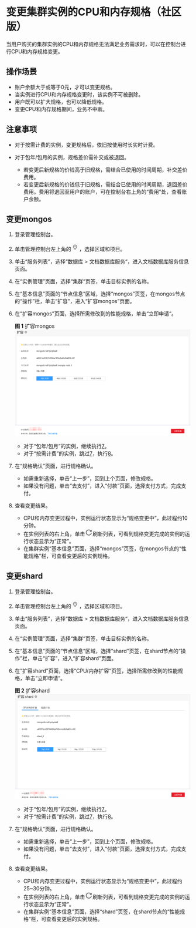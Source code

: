 # 变更集群实例的CPU和内存规格（社区版）<a name="zh-cn_topic_0104472218"></a>

当用户购买的集群实例的CPU和内存规格无法满足业务需求时，可以在控制台进行CPU和内存规格变更。

## 操作场景<a name="section38106127132942"></a>

-   账户余额大于或等于0元，才可以变更规格。
-   当实例进行CPU和内存规格变更时，该实例不可被删除。
-   用户既可以扩大规格，也可以降低规格。
-   变更CPU和内存规格期间，业务不中断。

## 注意事项<a name="section1752311674715"></a>

-   对于按需计费的实例，变更规格后，依旧按使用时长实时计费。

-   对于包年/包月的实例，规格差价需补交或被退回。
    -   若变更后新规格的价钱高于旧规格，需结合已使用的时间周期，补交差价费用。
    -   若变更后新规格的价钱低于旧规格，需结合已使用的时间周期，退回差价费用。费用将退回至用户的账户，可在控制台右上角的“费用”处，查看账户余额。


## 变更mongos<a name="section9704305161032"></a>

1.  登录管理控制台。
2.  单击管理控制台左上角的![](figures/region.png)，选择区域和项目。
3.  单击“服务列表”，选择“数据库  \>  文档数据库服务“，进入文档数据库服务信息页面。
4.  在“实例管理”页面，选择“集群“页签，单击目标实例的名称。
5.  在“基本信息”页面的“节点信息”区域，选择“mongos”页签，在mongos节点的“操作”栏，单击“扩容”，进入“扩容mongos”页面。
6.  在“扩容mongos”页面，选择所需修改到的性能规格，单击“立即申请“。

    **图 1**  扩容mongos<a name="fig15592171451013"></a>  
    ![](figures/扩容mongos.png "扩容mongos")

    -   对于“包年/包月”的实例，继续执行[7](#li33699037155159)。
    -   对于“按需计费”的实例，跳过[7](#li33699037155159)，执行[8](#li42784471155159)。

7.  <a name="li33699037155159"></a>在“规格确认”页面，进行规格确认。
    -   如需重新选择，单击“上一步”，回到上个页面，修改规格。
    -   如果没有问题，单击“去支付”，进入“付款”页面，选择支付方式，完成支付。

8.  <a name="li42784471155159"></a>查看变更结果。
    -   CPU和内存变更过程中，实例运行状态显示为“规格变更中”，此过程约10分钟。
    -   在实例列表的右上角，单击![](figures/refresh.png)刷新列表，可看到规格变更完成的实例的运行状态显示为“正常”。
    -   在集群实例“基本信息”页面，选择“mongos”页签，在mongos节点的“性能规格”栏，可查看变更后的实例规格。


## 变更shard<a name="section5378330161152"></a>

1.  登录管理控制台。
2.  单击管理控制台左上角的![](figures/region.png)，选择区域和项目。
3.  单击“服务列表”，选择“数据库  \>  文档数据库服务“，进入文档数据库服务信息页面。
4.  在“实例管理”页面，选择“集群“页签，单击目标实例的名称。
5.  在“基本信息”页面的“节点信息”区域，选择“shard”页签，在shard节点的“操作”栏，单击“扩容”，进入“扩容shard”页面。
6.  在“扩容shard”页面，选择“CPU/内存扩容“页签，选择所需修改到的性能规格，单击“立即申请“。

    **图 2**  扩容shard<a name="fig5905172211215"></a>  
    ![](figures/扩容shard.png "扩容shard")

    -   对于“包年/包月”的实例，继续执行[7](#li1183256618435)。
    -   对于“按需计费”的实例，跳过[7](#li1183256618435)，执行[8](#li984592715347)。

7.  <a name="li1183256618435"></a>在“规格确认”页面，进行规格确认。
    -   如需重新选择，单击“上一步”，回到上个页面，修改规格。
    -   如果没有问题，单击“去支付”，进入“付款”页面，选择支付方式，完成支付。

8.  <a name="li984592715347"></a>查看变更结果。
    -   CPU和内存变更过程中，实例运行状态显示为“规格变更中”，此过程约25\~30分钟。
    -   在实例列表的右上角，单击![](figures/refresh.png)刷新列表，可看到规格变更完成的实例的运行状态显示为“正常”。
    -   在集群实例“基本信息”页面，选择“shard”页签，在shard节点的“性能规格”栏，可查看变更后的实例规格。


